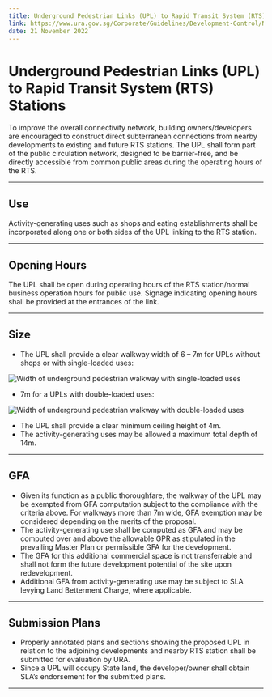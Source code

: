 ```yaml
---
title: Underground Pedestrian Links (UPL) to Rapid Transit System (RTS) Stations
link: https://www.ura.gov.sg/Corporate/Guidelines/Development-Control/Non-Residential/Hotel/UPL
date: 21 November 2022
---
```


# Underground Pedestrian Links (UPL) to Rapid Transit System (RTS) Stations

To improve the overall connectivity network, building owners/developers are encouraged to construct direct subterranean connections from nearby developments to existing and future RTS stations. The UPL shall form part of the public circulation network, designed to be barrier-free, and be directly accessible from common public areas during the operating hours of the RTS.

---

## Use

Activity-generating uses such as shops and eating establishments shall be incorporated along one or both sides of the UPL linking to the RTS station.

---

## Opening Hours

The UPL shall be open during operating hours of the RTS station/normal business operation hours for public use. Signage indicating opening hours shall be provided at the entrances of the link.

---

## Size

- The UPL shall provide a clear walkway width of 6 – 7m for UPLs without shops or with single-loaded uses:

![Width of underground pedestrian walkway with single-loaded uses](https://www.ura.gov.sg/-/media/Corporate/Guidelines/Development-control/Commercial/C18_Underground_Link_A.jpg?h=100%25&w=100%25)

- 7m for a UPLs with double-loaded uses:

![Width of underground pedestrian walkway with double-loaded uses](https://www.ura.gov.sg/-/media/Corporate/Guidelines/Development-control/Commercial/C19_Underground_Link_B.jpg?h=1896&w=3022)

- The UPL shall provide a clear minimum ceiling height of 4m.
- The activity-generating uses may be allowed a maximum total depth of 14m.

---

## GFA

- Given its function as a public thoroughfare, the walkway of the UPL may be exempted from GFA computation subject to the compliance with the criteria above. For walkways more than 7m wide, GFA exemption may be considered depending on the merits of the proposal.
- The activity-generating use shall be computed as GFA and may be computed over and above the allowable GPR as stipulated in the prevailing Master Plan or permissible GFA for the development.
- The GFA for this additional commercial space is not transferrable and shall not form the future development potential of the site upon redevelopment.
- Additional GFA from activity-generating use may be subject to SLA levying Land Betterment Charge, where applicable.

---

## Submission Plans

- Properly annotated plans and sections showing the proposed UPL in relation to the adjoining developments and nearby RTS station shall be submitted for evaluation by URA.
- Since a UPL will occupy State land, the developer/owner shall obtain SLA’s endorsement for the submitted plans.

---



